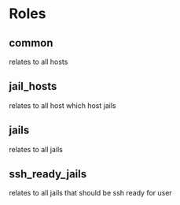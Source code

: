 # Roles

## common

relates to all hosts

## jail_hosts

relates to all host which host jails

## jails

relates to all jails

## ssh_ready_jails

relates to all jails that should be ssh ready for user
